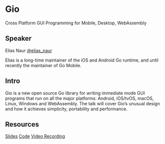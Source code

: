 # Gio

Cross Platform GUI Programming for Mobile, Desktop, WebAssembly


## Speaker

Elias Naur [@elias_naur](https://twitter.com/elias_naur)

Elias is a long-time maintainer of the iOS and Android Go runtime, and until recently the maintainer of Go Mobile.

## Intro

Gio is a new open source Go library for writing immediate mode GUI programs that run on all the major platforms: Android, iOS/tvOS, macOS, Linux, Windows and WebAssembly. The talk will cover Gio’s unusual design and how it achieves simplicity, portability and performance.

## Resources

[Slides](https://go-talks.appspot.com/github.com/eliasnaur/gophercon-uk-2019-talk/gophercon-uk-2019-live.slide#1)
[Code](https://github.com/eliasnaur/gophercon-uk-2019-talk)
[Video Recording](https://www.youtube.com/watch?v=9D6eWP4peYM)